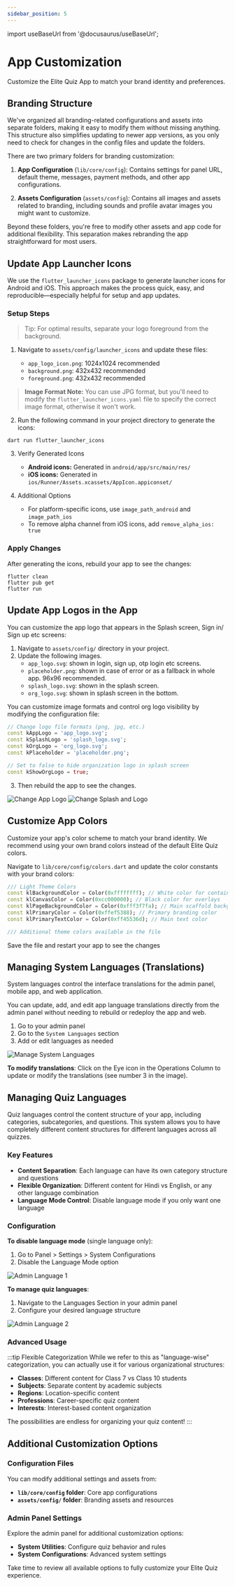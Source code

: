 ```yaml
---
sidebar_position: 5
---
```


import useBaseUrl from '@docusaurus/useBaseUrl';

# App Customization

Customize the Elite Quiz App to match your brand identity and preferences.

## Branding Structure

We've organized all branding-related configurations and assets into separate folders, making it easy to modify them without missing anything. This structure also simplifies updating to newer app versions, as you only need to check for changes in the config files and update the folders.

There are two primary folders for branding customization:

1. **App Configuration** (`lib/core/config`): Contains settings for panel URL, default theme, messages, payment methods, and other app configurations.

2. **Assets Configuration** (`assets/config`): Contains all images and assets related to branding, including sounds and profile avatar images you might want to customize.

Beyond these folders, you're free to modify other assets and app code for additional flexibility. This separation makes rebranding the app straightforward for most users.

## Update App Launcher Icons

We use the `flutter_launcher_icons` package to generate launcher icons for Android and iOS. This approach makes the process quick, easy, and reproducible—especially helpful for setup and app updates.

### Setup Steps

> Tip: For optimal results, separate your logo foreground from the background.

1. Navigate to `assets/config/launcher_icons` and update these files:

   - `app_logo_icon.png`: 1024x1024 recommended
   - `background.png`: 432x432 recommended
   - `foreground.png`: 432x432 recommended

> **Image Format Note:** You can use JPG format, but you'll need to modify the `flutter_launcher_icons.yaml` file to specify the correct image format, otherwise it won't work.

2. Run the following command in your project directory to generate the icons:

```shell
dart run flutter_launcher_icons
```

3. Verify Generated Icons

   - **Android icons:** Generated in `android/app/src/main/res/`
   - **iOS icons:** Generated in `ios/Runner/Assets.xcassets/AppIcon.appiconset/`

4. Additional Options

   - For platform-specific icons, use `image_path_android` and `image_path_ios`
   - To remove alpha channel from iOS icons, add `remove_alpha_ios: true`

### Apply Changes

After generating the icons, rebuild your app to see the changes:

```shell
flutter clean
flutter pub get
flutter run
```

## Update App Logos in the App

You can customize the app logo that appears in the Splash screen, Sign in/ Sign up etc screens:

1. Navigate to `assets/config/` directory in your project.
2. Update the following images.
   - `app_logo.svg`: shown in login, sign up, otp login etc screens.
   - `placeholder.png`: shown in case of error or as a fallback in whole app. 96x96 recommended.
   - `splash_logo.svg`: shown in the splash screen.
   - `org_logo.svg`: shown in splash screen in the bottom.

You can customize image formats and control org logo visibility by modifying the configuration file:

```dart title='lib/core/config/config.dart'
// Change logo file formats (png, jpg, etc.)
const kAppLogo = 'app_logo.svg';
const kSplashLogo = 'splash_logo.svg';
const kOrgLogo = 'org_logo.svg';
const kPlaceholder = 'placeholder.png';

// Set to false to hide organization logo in splash screen
const kShowOrgLogo = true;
```

3. Then rebuild the app to see the changes.

<div style={{display: 'flex', gap: '20px', alignItems: 'flex-start'}}>
  <img
    src={useBaseUrl('/img/app/change_app_logo.webp')}
    alt="Change App Logo"
    style={{width: '30%', objectFit: 'cover'}}
  />
  <img
    src={useBaseUrl('/img/app/change_splash_and_org_logo.webp')}
    alt="Change Splash and Logo"
    style={{width: '30%', objectFit: 'cover'}}
  />
</div>

## Customize App Colors

Customize your app's color scheme to match your brand identity. We recommend using your own brand colors instead of the default Elite Quiz colors.

Navigate to `lib/core/config/colors.dart` and update the color constants with your brand colors:

```dart title='lib/core/config/colors.dart'
/// Light Theme Colors
const klBackgroundColor = Color(0xffffffff); // White color for containers, cards, lists
const klCanvasColor = Color(0xcc000000); // Black color for overlays
const klPageBackgroundColor = Color(0xfff3f7fa); // Main scaffold background color
const klPrimaryColor = Color(0xffef5388); // Primary branding color
const klPrimaryTextColor = Color(0xff45536d); // Main text color

/// Additional theme colors available in the file
```

Save the file and restart your app to see the changes

## Managing System Languages (Translations)

System languages control the interface translations for the admin panel, mobile app, and web application.

You can update, add, and edit app language translations directly from the admin panel without needing to rebuild or redeploy the app and web.

1. Go to your admin panel
2. Go to the `System Languages` section
3. Add or edit languages as needed

![Manage System Languages](/img/panel/manage_system_languages.webp)

**To modify translations**: Click on the Eye icon in the Operations Column to update or modify the translations (see number 3 in the image).

## Managing Quiz Languages

Quiz languages control the content structure of your app, including categories, subcategories, and questions. This system allows you to have completely different content structures for different languages across all quizzes.

### Key Features

- **Content Separation**: Each language can have its own category structure and questions
- **Flexible Organization**: Different content for Hindi vs English, or any other language combination
- **Language Mode Control**: Disable language mode if you only want one language

### Configuration

**To disable language mode** (single language only):

1. Go to Panel > Settings > System Configurations
2. Disable the Language Mode option

![Admin Language 1](/img/app/admin-language-1.webp)

**To manage quiz languages**:

1. Navigate to the Languages Section in your admin panel
2. Configure your desired language structure

![Admin Language 2](/img/app/admin-language-2.webp)

### Advanced Usage

:::tip Flexible Categorization
While we refer to this as "language-wise" categorization, you can actually use it for various organizational structures:

- **Classes**: Different content for Class 7 vs Class 10 students
- **Subjects**: Separate content by academic subjects
- **Regions**: Location-specific content
- **Professions**: Career-specific quiz content
- **Interests**: Interest-based content organization

The possibilities are endless for organizing your quiz content!
:::

## Additional Customization Options

### Configuration Files

You can modify additional settings and assets from:

- **`lib/core/config` folder**: Core app configurations
- **`assets/config/` folder**: Branding assets and resources

### Admin Panel Settings

Explore the admin panel for additional customization options:

- **System Utilities**: Configure quiz behavior and rules
- **System Configurations**: Advanced system settings

Take time to review all available options to fully customize your Elite Quiz experience.
